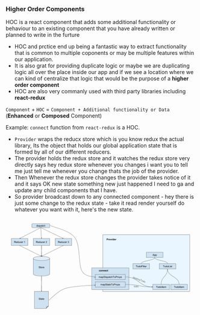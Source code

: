 ### Higher Order Components 
HOC is a react component that adds some additional functionality or behaviour to an existing component that you have already written or planned to write in the furture
* HOC and prctice end up being a fantastic way to extract functionality that is common to multiple coponents or may be multiple features within our application.
* It is also grat for providing duplicate logic or maybe we are duplicating logic all over the place inside our app and if we see a location where we can kind of centralize that logic that would be the purpose of a **higher order component**
* HOC are also very commanly used with third party libraries including **react-redux**

`Component`  +  `HOC` = `Component + Additional functionality or Data` (**Enhanced** or **Composed** Component)

Example: `connect` function from `react-redux` is a HOC.

* `Provider` wraps the reducx store which is you know redux the actual library, Its the object that holds our global application state that is formed by all of our different reducers.
* The provider holds the redux store and it watches the redux store very directly says hey redux store whenever you changes i want you to tell me just tell me whenever you change thats the job of the provider.
* Then Whenever the redux store changes the provider takes notice of it and it says OK new state something new just happened I need to ga and update any child components that I have.
* So provider broadcast down to any connected component - hey there is just some change to the redux state - take it read render yourself do whatever you want with it, here's the new state.

![Alt text](./images/reactjs4.png?raw=true "Optional Title")

<br>
<br>



